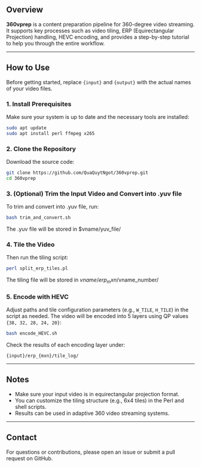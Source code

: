 ## Overview

**360vprep** is a content preparation pipeline for 360-degree video streaming. It supports key processes such as video tiling, ERP (Equirectangular Projection) handling, HEVC encoding, and provides a step-by-step tutorial to help you through the entire workflow.

---

##  How to Use

Before getting started, replace `{input}` and `{output}` with the actual names of your video files.

### 1. Install Prerequisites

Make sure your system is up to date and the necessary tools are installed:

```bash
sudo apt update
sudo apt install perl ffmpeg x265
```

### 2. Clone the Repository

Download the source code:

```bash
git clone https://github.com/QuaQuytNgot/360vprep.git
cd 360vprep
```

### 3. (Optional) Trim the Input Video and Convert into .yuv file

To trim and convert into .yuv file, run:

```bash
bash trim_and_convert.sh
```
The .yuv file will be stored in $vname/yuv_file/

### 4. Tile the Video

Then run the tiling script:

```bash
perl split_erp_tiles.pl
```

The tiling file will be stored in $vname/erp_mxn/$vname_number/ 

### 5. Encode with HEVC

Adjust paths and tile configuration parameters (e.g., `W_TILE`, `H_TILE`) in the script as needed. The video will be encoded into 5 layers using QP values `{38, 32, 28, 24, 20}`:

```bash
bash encode_HEVC.sh
```

Check the results of each encoding layer under:

```
{input}/erp_{mxn}/tile_log/
```

---

## Notes

- Make sure your input video is in equirectangular projection format.
- You can customize the tiling structure (e.g., 6x4 tiles) in the Perl and shell scripts.
- Results can be used in adaptive 360 video streaming systems.

---

## Contact

For questions or contributions, please open an issue or submit a pull request on GitHub.
